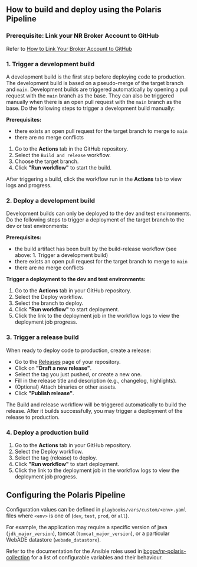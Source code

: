 ## How to build and deploy using the Polaris Pipeline

### Prerequisite: Link your NR Broker Account to GitHub

Refer to [How to Link Your Broker Account to GitHub](https://apps.nrs.gov.bc.ca/int/confluence/display/OSCAR/Linking+to+a+GitHub+account)

### 1. **Trigger a development build**

A development build is the first step before deploying code to production. The development build is based on a pseudo-merge of the target branch and `main`. Development builds are triggered automatically by opening a pull request with the `main` branch as the base. They can also be triggered manually when there is an open pull request with the `main` branch as the base. Do the following steps to trigger a development build manually:

**Prerequisites:**

- there exists an open pull request for the target branch to merge to `main`
- there are no merge conflicts

1. Go to the **Actions** tab in the GitHub repository.
2. Select the `Build and release` workflow.
3. Choose the target branch.
4. Click **"Run workflow"** to start the build.
  
After triggering a build, click the workflow run in the **Actions** tab to view logs and progress.

### 2. **Deploy a development build**

Development builds can only be deployed to the dev and test environments. Do the following steps to trigger a deployment of the target branch to the dev or test environments: 

**Prerequisites:**

- the build artifact has been built by the build-release workflow (see above: 1. Trigger a development build)
- there exists an open pull request for the target branch to merge to `main`
- there are no merge conflicts

**Trigger a deployment to the dev and test environments:**

1. Go to the **Actions** tab in your GitHub repository.
2. Select the Deploy workflow.
3. Select the branch to deploy.
4. Click **"Run workflow"** to start deployment.
5. Click the link to the deployment job in the workflow logs to view the deployment job progress.

### 3. **Trigger a release build**

When ready to deploy code to production, create a release:

  - Go to the [Releases](https://github.com/bcgov/java-maven-pipeline-example/releases) page of your repository.
  - Click on **"Draft a new release"**.
  - Select the tag you just pushed, or create a new one.
  - Fill in the release title and description (e.g., changelog, highlights).
  - (Optional) Attach binaries or other assets.
  - Click **"Publish release"**.

The Build and release workflow will be triggered automatically to build the release. After it builds successfully, you may trigger a deployment of the release to production.

### 4. **Deploy a production build**

1. Go to the **Actions** tab in your GitHub repository.
2. Select the Deploy workflow.
3. Select the tag (release) to deploy.
4. Click **"Run workflow"** to start deployment.
5. Click the link to the deployment job in the workflow logs to view the deployment job progress.

## Configuring the Polaris Pipeline

Configuration values can be defined in `playbooks/vars/custom/<env>.yaml` files where `<env>` is one of (`dev`, `test`, `prod`, or `all`).

For example, the application may require a specific version of java (`jdk_major_version`), tomcat (`tomcat_major_version`), or a particular WebADE datastore (`webade_datastore`).

Refer to the documentation for the Ansible roles used in [bcgov/nr-polaris-collection](https://github.com/bcgov/nr-polaris-collection/blob/main/README.md) for a list of configurable variables and their behaviour.
